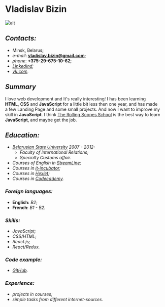 # **Vladislav Bizin**

![alt](https://avatars2.githubusercontent.com/u/54839230?s=400&v=4)

## *Contacts:*
* Minsk, Belarus;
* *e-mail*: **vladislav.bizin@gmail.com**;
* *phone*: **+375-29-675-10-62**;
* *[LinkedInd](https://www.linkedin.com/in/vladislav-bizin-9455a4190/);*
* *[vk.com](https://vk.com/id10975842).*

## *Summary*
I love web development and It's really interesting! 
I has been learning **HTML**, **CSS** and **JavaScript** for a little bit less then one year, 
and has made a few Landing Page and some small projects. 
And now I want to improve my skill in **JavaScript**. 
I think [The Rolling Scopes School](https://rs.school/) is the best way to learn **JavaScript**, 
and maybe get the job.

## *Education:*
* *[Belarusian State University](https://www.bsu.by/) 2007 - 2012:*
    * *Faculty of International Relations;* 
    * *Specialty Customs affair.*
* *Courses of English in [StreamLine](https://str.by/all-news/novyj-uchebnyj-god);*
* *Courses in [it-incubator](https://it-incubator.by/);*
* *Courses in [Hexlet](https://ru.hexlet.io/u/vladislav_bizin);*
* *Courses in [Codecademy](https://www.codecademy.com/profiles/vladislavBizin0505377388).*

### *Foreign languages:*
* **English:** *B2;*
* **French:** *B1 - B2.*

### *Skills:*
* *JavaScript;*
* *CSS/HTML;*
* *React.js;*
* *React/Redux.*

### *Code example:*
* *[GitHub](https://github.com/VladislavBizin).*

### *Experience:*
* *projects in courses;*
* *simple tasks from different internet-sources.*